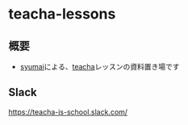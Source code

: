 # teacha-lessons

## 概要

* [syumai](https://github.com/syumai)による、[teacha](https://www.teacha.me)レッスンの資料置き場です

## Slack

https://teacha-js-school.slack.com/
